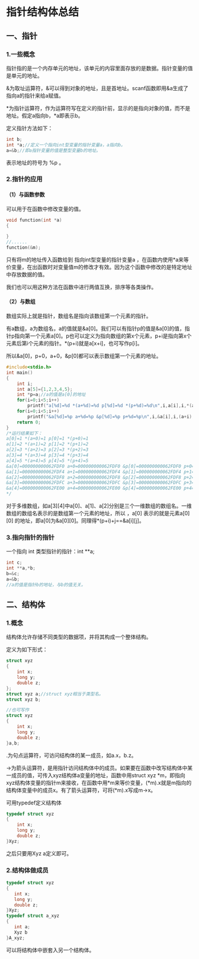 # 指针结构体总结

## 一、指针

### 1.一些概念

指针指的是一个内存单元的地址，该单元的内容里面存放的是数据。指针变量的值是单元的地址。

&为取址运算符，&可以得到对象的地址，且是首地址。scanf函数即用&a生成了指向a的指针来给a赋值。

*为指针运算符，作为运算符写在定义的指针前，显示的是指向对象的值，而不是地址。假定a指向b，\*a即表示b。

定义指针方法如下：

```c
int b;
int *a;//定义一个指向int型变量的指针变量a，a指向b。
a=&b;//即a指针变量的值是整型变量b的地址。
```

表示地址的符号为 %p  。

### 2.指针的应用

#### （1）与函数参数

可以用于在函数中修改变量的值。

```c
void function(int *a)
{
	
}
//......
function(&m);
```

只有将m的地址传入函数给到  指向int型变量的指针变量a  ，在函数内使用*a来等价变量，在出函数时对变量值m的修改才有效。因为这个函数中修改的是特定地址中存放数据的值。

我们也可以用这种方法在函数中进行两值互换，排序等各类操作。

#### （2）与数组

数组实际上就是指针，数组名是指向该数组第一个元素的指针。

有a数组，a为数组名，a的值就是&a[0]。我们可以有指针p的值是&a[0]的值，指针p指向第一个元素a[0]。p也可以定义为指向数组的第x个元素，p+i是指向第x个元素后第i个元素的指针。*(p+i)就是a[x+i]，也可写作p[i]。

所以&a[0]，p+0，a+0，&p[0]都可以表示数组第一个元素的地址。

```c
#include<stdio.h>
int main()
{
	int i;
	int a[5]={1,2,3,4,5};
	int *p=a;//a的值是a[0]的地址
	for(i=0;i<5;i++)
		printf("a[%d]=%d *(a+%d)=%d p[%d]=%d *(p+%d)=%d\n",i,a[i],i,*(a+i),i,p[i],i,*(p+i));
	for(i=0;i<5;i++)
		printf("&a[%d]=%p a+%d=%p &p[%d]=%p p+%d=%p\n",i,&a[i],i,(a+i),i,&p[i],i,(p+i));
	return 0;
}
/*运行结果如下：
a[0]=1 *(a+0)=1 p[0]=1 *(p+0)=1
a[1]=2 *(a+1)=2 p[1]=2 *(p+1)=2
a[2]=3 *(a+2)=3 p[2]=3 *(p+2)=3
a[3]=4 *(a+3)=4 p[3]=4 *(p+3)=4
a[4]=5 *(a+4)=5 p[4]=5 *(p+4)=5
&a[0]=000000000062FDF0 a+0=000000000062FDF0 &p[0]=000000000062FDF0 p+0=000000000062FDF0
&a[1]=000000000062FDF4 a+1=000000000062FDF4 &p[1]=000000000062FDF4 p+1=000000000062FDF4
&a[2]=000000000062FDF8 a+2=000000000062FDF8 &p[2]=000000000062FDF8 p+2=000000000062FDF8
&a[3]=000000000062FDFC a+3=000000000062FDFC &p[3]=000000000062FDFC p+3=000000000062FDFC
&a[4]=000000000062FE00 a+4=000000000062FE00 &p[4]=000000000062FE00 p+4=000000000062FE00
*/
```

对于多维数组，如a\[3][4]中a[0]、a[1]、a[2]分别是三个一维数组的数组名。一维数组的数组名表示的是数组第一个元素的地址，所以 ，a[0] 表示的就是元素a\[0][0] 的地址，即a[0]为&a\[0][0]。同理得*(p+i)+j==&a\[i][j]。

### 3.指向指针的指针

一个指向 int 类型指针的指针：int **a;

```c
int c;
int **a,*b;
b=&c;
a=&b;
//a的值是指针b的地址，与b的值无关。
```

## 二、结构体

### 1.概念

结构体允许存储不同类型的数据项，并将其构成一个整体结构。

定义为如下形式：

```c
struct xyz
{
	int x;
	long y;
	double z;
};
struct xyz a;//struct xyz相当于类型名。
struct xyz b;

//也可写作
struct xyz
{
	int x;
	long y;
	double z;
}a,b;
```

.为句点运算符，可访问结构体的某一成员，如a.x，b.z。

->为箭头运算符，是用指针访问结构体中的成员。如果要在函数中改写结构体中某一成员的值，可传入xyz结构体a变量的地址，函数中用struct xyz *m，即指向xyz结构体变量的指针m来接收，在函数中用\*m来等价变量，(\*m).x就是m指向的结构体变量中的成员x。有了箭头运算符，可将(\*m).x写成m->x。

可用typedef定义结构体

```c
typedef struct xyz
{
	int x;
	long y;
	double z;
}Xyz;
```

之后只要用Xyz a定义即可。

### 2.结构体做成员

 ```c
 typedef struct xyz
 {
 	int x;
 	long y;
 	double z;
 }Xyz;
 typedef struct a_xyz
 {
 	int a;
 	Xyz b
 }A_xyz;
 ```

可以将结构体中嵌套入另一个结构体。